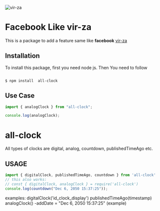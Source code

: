 ![vir-za](https://www.linkedin.com/in/1mdalamin1/)

# Facebook Like vir-za

This is a package to add a feature same like **facebook** [vir-za](https://www.facebook.com/search/top?q=vir-za)

## Installation

To install this package, first you need node js. Then You need to follow

```console

$ npm install  all-clock

```

## Use Case

```js
import { analogClock } from "all-clock";

console.log(analogClock);
```

# all-clock

All types of clocks are digital, analog, countdown, publishedTimeAgo etc.

## USAGE

```js
import { digitalClock, publishedTimeAgo, countdown } from 'all-clock'
// this also works:
// const { digitalClock, analogClock } = require('all-clock')
console.log(countdown("Dec 6, 2050 15:37:25"));
```

examples:
digitalClock('id_clock_display')
publishedTimeAgo(timestamp)
analogClock()
-addDate = "Dec 6, 2050 15:37:25" (example)
